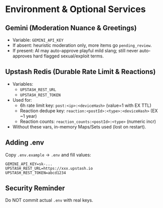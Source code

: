 # Environment & Optional Services

## Gemini (Moderation Nuance & Greetings)
- Variable: `GEMINI_API_KEY`
- If absent: heuristic moderation only, more items go `pending_review`.
- If present: AI may auto-approve playful mild slang; still never auto-approves hard flagged sexual/exploit terms.

## Upstash Redis (Durable Rate Limit & Reactions)
- Variables:
  - `UPSTASH_REST_URL`
  - `UPSTASH_REST_TOKEN`
- Used for:
  - 6h rate limit key: `post:<ip>:<deviceHash>` (value=1 with EX TTL)
  - Reaction dedupe key: `reaction:<postId>:<type>:<deviceHash>` (EX ~1 year)
  - Reaction counts: `reaction_counts:<postId>:<type>` (numeric incr)
- Without these vars, in-memory Maps/Sets used (lost on restart).

## Adding .env
Copy `.env.example` → `.env` and fill values:
```
GEMINI_API_KEY=sk-...
UPSTASH_REST_URL=https://xxx.upstash.io
UPSTASH_REST_TOKEN=abcd1234
```

## Security Reminder
Do NOT commit actual `.env` with real keys.
